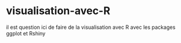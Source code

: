 # visualisation-avec-R
il est question ici de faire de la visualisation avec R avec les packages ggplot et Rshiny
